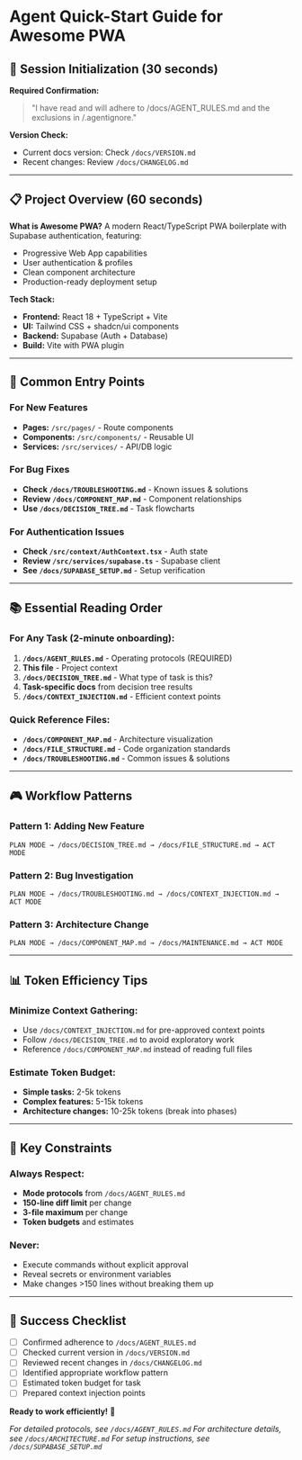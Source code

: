 # Agent Quick-Start Guide for Awesome PWA

## 🎯 Session Initialization (30 seconds)

**Required Confirmation:**
> "I have read and will adhere to /docs/AGENT_RULES.md and the exclusions in /.agentignore."

**Version Check:**
- Current docs version: Check `/docs/VERSION.md`
- Recent changes: Review `/docs/CHANGELOG.md`

---

## 📋 Project Overview (60 seconds)

**What is Awesome PWA?**
A modern React/TypeScript PWA boilerplate with Supabase authentication, featuring:
- Progressive Web App capabilities
- User authentication & profiles
- Clean component architecture
- Production-ready deployment setup

**Tech Stack:**
- **Frontend:** React 18 + TypeScript + Vite
- **UI:** Tailwind CSS + shadcn/ui components
- **Backend:** Supabase (Auth + Database)
- **Build:** Vite with PWA plugin

---

## 🚀 Common Entry Points

### For New Features
- **Pages:** `/src/pages/` - Route components
- **Components:** `/src/components/` - Reusable UI
- **Services:** `/src/services/` - API/DB logic

### For Bug Fixes
- **Check `/docs/TROUBLESHOOTING.md`** - Known issues & solutions
- **Review `/docs/COMPONENT_MAP.md`** - Component relationships
- **Use `/docs/DECISION_TREE.md`** - Task flowcharts

### For Authentication Issues
- **Check `/src/context/AuthContext.tsx`** - Auth state
- **Review `/src/services/supabase.ts`** - Supabase client
- **See `/docs/SUPABASE_SETUP.md`** - Setup verification

---

## 📚 Essential Reading Order

### For Any Task (2-minute onboarding):
1. **`/docs/AGENT_RULES.md`** - Operating protocols (REQUIRED)
2. **This file** - Project context
3. **`/docs/DECISION_TREE.md`** - What type of task is this?
4. **Task-specific docs** from decision tree results
5. **`/docs/CONTEXT_INJECTION.md`** - Efficient context points

### Quick Reference Files:
- **`/docs/COMPONENT_MAP.md`** - Architecture visualization
- **`/docs/FILE_STRUCTURE.md`** - Code organization standards
- **`/docs/TROUBLESHOOTING.md`** - Common issues & solutions

---

## 🎮 Workflow Patterns

### Pattern 1: Adding New Feature
```
PLAN MODE → /docs/DECISION_TREE.md → /docs/FILE_STRUCTURE.md → ACT MODE
```

### Pattern 2: Bug Investigation
```
PLAN MODE → /docs/TROUBLESHOOTING.md → /docs/CONTEXT_INJECTION.md → ACT MODE
```

### Pattern 3: Architecture Change
```
PLAN MODE → /docs/COMPONENT_MAP.md → /docs/MAINTENANCE.md → ACT MODE
```

---

## 📊 Token Efficiency Tips

### Minimize Context Gathering:
- Use `/docs/CONTEXT_INJECTION.md` for pre-approved context points
- Follow `/docs/DECISION_TREE.md` to avoid exploratory work
- Reference `/docs/COMPONENT_MAP.md` instead of reading full files

### Estimate Token Budget:
- **Simple tasks:** 2-5k tokens
- **Complex features:** 5-15k tokens
- **Architecture changes:** 10-25k tokens (break into phases)

---

## 🔧 Key Constraints

### Always Respect:
- **Mode protocols** from `/docs/AGENT_RULES.md`
- **150-line diff limit** per change
- **3-file maximum** per change
- **Token budgets** and estimates

### Never:
- Execute commands without explicit approval
- Reveal secrets or environment variables
- Make changes >150 lines without breaking them up

---

## 🎯 Success Checklist

- [ ] Confirmed adherence to `/docs/AGENT_RULES.md`
- [ ] Checked current version in `/docs/VERSION.md`
- [ ] Reviewed recent changes in `/docs/CHANGELOG.md`
- [ ] Identified appropriate workflow pattern
- [ ] Estimated token budget for task
- [ ] Prepared context injection points

**Ready to work efficiently!** 🚀

*For detailed protocols, see `/docs/AGENT_RULES.md`*
*For architecture details, see `/docs/ARCHITECTURE.md`*
*For setup instructions, see `/docs/SUPABASE_SETUP.md`*
